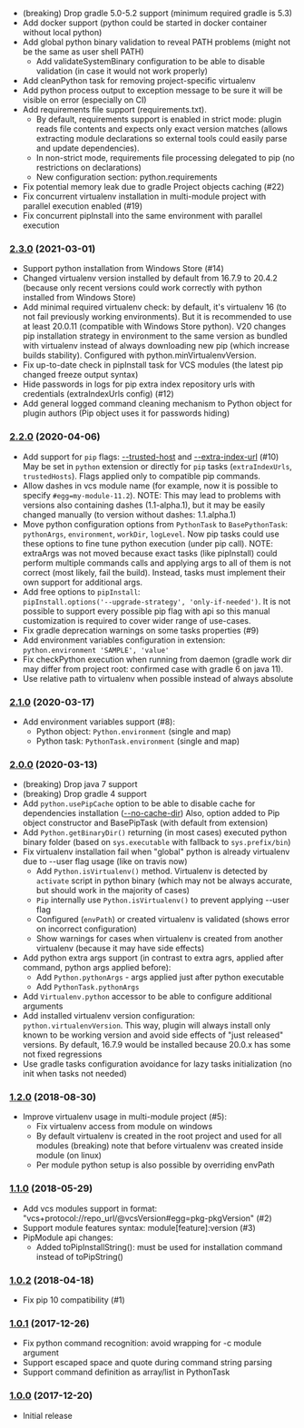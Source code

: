 * (breaking) Drop gradle 5.0-5.2 support (minimum required gradle is 5.3)
* Add docker support (python could be started in docker container without local python)
* Add global python binary validation to reveal PATH problems (might not be the same as user shell PATH)
  - Add validateSystemBinary configuration to be able to disable validation (in case it would not work properly)
* Add cleanPython task for removing project-specific virtualenv
* Add python process output to exception message to be sure it will be visible on error (especially on CI)
* Add requirements file support (requirements.txt).
  - By default, requirements support is enabled in strict mode:
    plugin reads file contents and expects only exact version matches (allows extracting module declarations
    so external tools could easily parse and update dependencies).
  - In non-strict mode, requirements file processing delegated to pip (no restrictions on declarations)
  - New configuration section: python.requirements
* Fix potential memory leak due to gradle Project objects caching (#22)
* Fix concurrent virtualenv installation in multi-module project with parallel execution enabled (#19)
* Fix concurrent pipInstall into the same environment with parallel execution

### [2.3.0](http://xvik.github.io/gradle-use-python-plugin/2.3.0) (2021-03-01)
* Support python installation from Windows Store (#14)
* Changed virtualenv version installed by default from 16.7.9 to 20.4.2
  (because only recent versions could work correctly with python installed from Windows Store)
* Add minimal required virtualenv check: by default, it's virtualenv 16 (to not fail previously working environments).
  But it is recommended to use at least 20.0.11 (compatible with Windows Store python). V20 changes pip installation
  strategy in environment to the same version as bundled with virtualenv instead of always downloading new pip (which increase builds stability).
  Configured with python.minVirtualenvVersion.
* Fix up-to-date check in pipInstall task for VCS modules (the latest pip changed freeze output syntax)
* Hide passwords in logs for pip extra index repository urls with credentials (extraIndexUrls config) (#12)
* Add general logged command cleaning mechanism to Python object for plugin authors (Pip object uses it for passwords hiding)

### [2.2.0](http://github.com/xvik/gradle-use-python-plugin/tree/2.2.0) (2020-04-06)
* Add support for `pip` flags: [--trusted-host](https://pip.pypa.io/en/stable/reference/pip/#trusted-host)
  and [--extra-index-url](https://pip.pypa.io/en/stable/reference/pip_install/#install-extra-index-url) (#10)
  May be set in `python` extension or directly for `pip` tasks (`extraIndexUrls`, `trustedHosts`).
  Flags applied only to compatible pip commands.
* Allow dashes in vcs module name (for example, now it is possible to specify `#egg=my-module-11.2`).
  NOTE: This may lead to problems with versions also containing dashes (1.1-alpha.1), but
  it may be easily changed manually (to version without dashes: 1.1.alpha.1)
* Move python configuration options from `PythonTask` to `BasePythonTask`:
  `pythonArgs`, `environment`, `workDir`, `logLevel`. Now pip tasks could use
  these options to fine tune python execution (under pip call).
  NOTE: extraArgs was not moved because exact tasks (like pipInstall) could perform
  multiple commands calls and applying args to all of them is not correct (most likely, fail the build).
  Instead, tasks must implement their own support for additional args.
* Add free options to `pipInstall`:  
  `pipInstall.options('--upgrade-strategy', 'only-if-needed')`.
  It is not possible to support every possible pip flag with api so this manual customization
  is required to cover wider range of use-cases.
* Fix gradle deprecation warnings on some tasks properties (#9)
* Add environment variables configuration in extension: `python.environment 'SAMPLE', 'value'`
* Fix checkPython execution when running from daemon (gradle work dir may differ from project root:
  confirmed case with gradle 6 on java 11).
* Use relative path to virtualenv when possible instead of always absolute

### [2.1.0](http://github.com/xvik/gradle-use-python-plugin/tree/2.1.0) (2020-03-17)
* Add environment variables support (#8):
    - Python object: `Python.environment` (single and map)
    - Python task: `PythonTask.environment` (single and map)

### [2.0.0](http://github.com/xvik/gradle-use-python-plugin/tree/2.0.0) (2020-03-13)
* (breaking) Drop java 7 support
* (breaking) Drop gradle 4 support
* Add `python.usePipCache` option to be able to disable cache for dependencies installation
  ([--no-cache-dir](https://pip.pypa.io/en/stable/reference/pip_install/#caching))
  Also, option added to Pip object constructor and BasePipTask (with default from extension)
* Add `Python.getBinaryDir()` returning (in most cases) executed python binary folder
  (based on `sys.executable` with fallback to `sys.prefix/bin`)
* Fix virtualenv installation fail when "global" python is already virtualenv due to --user flag usage
  (like on travis now)
    - Add `Python.isVirtualenv()` method. Virtualenv is detected by `activate` script in python binary
      (which may not be always accurate, but should work in the majority of cases)
    - `Pip` internally use `Python.isVirtualenv()` to prevent applying --user flag
    - Configured (`envPath`) or created virtualenv is validated (shows error on incorrect configuration)
    - Show warnings for cases when virtualenv is created from another virtualenv (because it may have side effects)
* Add python extra args support (in contrast to extra agrs, applied after command, python args applied before):
    - Add `Python.pythonArgs` -  args applied just after python executable
    - Add `PythonTask.pythonArgs`
* Add `Virtualenv.python` accessor to be able to configure additional arguments
* Add installed virtualenv version configuration: `python.virtualenvVersion`. This way, plugin will
  always install only known to be working version and avoid side effects of "just released"
  versions. By default, 16.7.9 would be installed because 20.0.x has some not fixed regressions
* Use gradle tasks configuration avoidance for lazy tasks initialization (no init when tasks not needed)

### [1.2.0](http://github.com/xvik/gradle-use-python-plugin/tree/1.2.0) (2018-08-30)
* Improve virtualenv usage in multi-module project (#5):
    - Fix virtualenv access from module on windows
    - By default virtualenv is created in the root project and used for all modules
      (breaking) note that before virtualenv was created inside module (on linux)
    - Per module python setup is also possible by overriding envPath

### [1.1.0](http://github.com/xvik/gradle-use-python-plugin/tree/1.1.0) (2018-05-29)
* Add vcs modules support in format: "vcs+protocol://repo_url/@vcsVersion#egg=pkg-pkgVersion" (#2)
* Support module features syntax: module\[feature]:version (#3)
* PipModule api changes:
    - Added toPipInstallString(): must be used for installation command instead of toPipString()

### [1.0.2](http://github.com/xvik/gradle-use-python-plugin/tree/1.0.2) (2018-04-18)
* Fix pip 10 compatibility (#1)

### [1.0.1](http://github.com/xvik/gradle-use-python-plugin/tree/1.0.1) (2017-12-26)
* Fix python command recognition: avoid wrapping for -c module argument
* Support escaped space and quote during command string parsing
* Support command definition as array/list in PythonTask

### [1.0.0](https://github.com/xvik/gradle-use-python-plugin/tree/1.0.0) (2017-12-20)
* Initial release